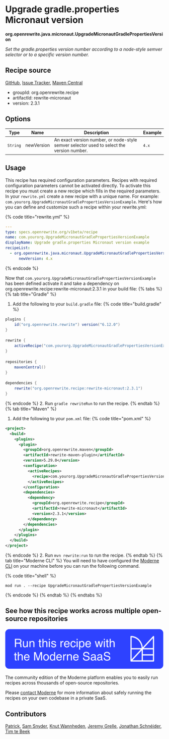 # Upgrade gradle.properties Micronaut version

**org.openrewrite.java.micronaut.UpgradeMicronautGradlePropertiesVersion**

_Set the gradle.properties version number according to a node-style semver selector or to a specific version number._

## Recipe source

[GitHub](https://github.com/openrewrite/rewrite-micronaut/blob/main/src/main/java/org/openrewrite/java/micronaut/UpgradeMicronautGradlePropertiesVersion.java), [Issue Tracker](https://github.com/openrewrite/rewrite-micronaut/issues), [Maven Central](https://central.sonatype.com/artifact/org.openrewrite.recipe/rewrite-micronaut/2.3.1/jar)

* groupId: org.openrewrite.recipe
* artifactId: rewrite-micronaut
* version: 2.3.1

## Options

| Type | Name | Description | Example |
| -- | -- | -- | -- |
| `String` | newVersion | An exact version number, or node-style semver selector used to select the version number. | `4.x` |


## Usage

This recipe has required configuration parameters. Recipes with required configuration parameters cannot be activated directly. To activate this recipe you must create a new recipe which fills in the required parameters. In your `rewrite.yml` create a new recipe with a unique name. For example: `com.yourorg.UpgradeMicronautGradlePropertiesVersionExample`.
Here's how you can define and customize such a recipe within your rewrite.yml:

{% code title="rewrite.yml" %}
```yaml
---
type: specs.openrewrite.org/v1beta/recipe
name: com.yourorg.UpgradeMicronautGradlePropertiesVersionExample
displayName: Upgrade gradle.properties Micronaut version example
recipeList:
  - org.openrewrite.java.micronaut.UpgradeMicronautGradlePropertiesVersion:
      newVersion: 4.x
```
{% endcode %}

Now that `com.yourorg.UpgradeMicronautGradlePropertiesVersionExample` has been defined activate it and take a dependency on org.openrewrite.recipe:rewrite-micronaut:2.3.1 in your build file:
{% tabs %}
{% tab title="Gradle" %}
1. Add the following to your `build.gradle` file:
{% code title="build.gradle" %}
```groovy
plugins {
    id("org.openrewrite.rewrite") version("6.12.0")
}

rewrite {
    activeRecipe("com.yourorg.UpgradeMicronautGradlePropertiesVersionExample")
}

repositories {
    mavenCentral()
}

dependencies {
    rewrite("org.openrewrite.recipe:rewrite-micronaut:2.3.1")
}
```
{% endcode %}
2. Run `gradle rewriteRun` to run the recipe.
{% endtab %}
{% tab title="Maven" %}
1. Add the following to your `pom.xml` file:
{% code title="pom.xml" %}
```xml
<project>
  <build>
    <plugins>
      <plugin>
        <groupId>org.openrewrite.maven</groupId>
        <artifactId>rewrite-maven-plugin</artifactId>
        <version>5.29.0</version>
        <configuration>
          <activeRecipes>
            <recipe>com.yourorg.UpgradeMicronautGradlePropertiesVersionExample</recipe>
          </activeRecipes>
        </configuration>
        <dependencies>
          <dependency>
            <groupId>org.openrewrite.recipe</groupId>
            <artifactId>rewrite-micronaut</artifactId>
            <version>2.3.1</version>
          </dependency>
        </dependencies>
      </plugin>
    </plugins>
  </build>
</project>
```
{% endcode %}
2. Run `mvn rewrite:run` to run the recipe.
{% endtab %}
{% tab title="Moderne CLI" %}
You will need to have configured the [Moderne CLI](https://docs.moderne.io/moderne-cli/cli-intro) on your machine before you can run the following command.

{% code title="shell" %}
```shell
mod run . --recipe UpgradeMicronautGradlePropertiesVersionExample
```
{% endcode %}
{% endtab %}
{% endtabs %}

## See how this recipe works across multiple open-source repositories

[![Moderne Link Image](/.gitbook/assets/ModerneRecipeButton.png)](https://app.moderne.io/recipes/org.openrewrite.java.micronaut.UpgradeMicronautGradlePropertiesVersion)

The community edition of the Moderne platform enables you to easily run recipes across thousands of open-source repositories.

Please [contact Moderne](https://moderne.io/product) for more information about safely running the recipes on your own codebase in a private SaaS.

## Contributors
[Patrick](mailto:patway99@gmail.com), [Sam Snyder](mailto:sam@moderne.io), [Knut Wannheden](mailto:knut@moderne.io), [Jeremy Grelle](mailto:grellej@unityfoundation.io), [Jonathan Schnéider](mailto:jkschneider@gmail.com), [Tim te Beek](mailto:timtebeek@gmail.com)
